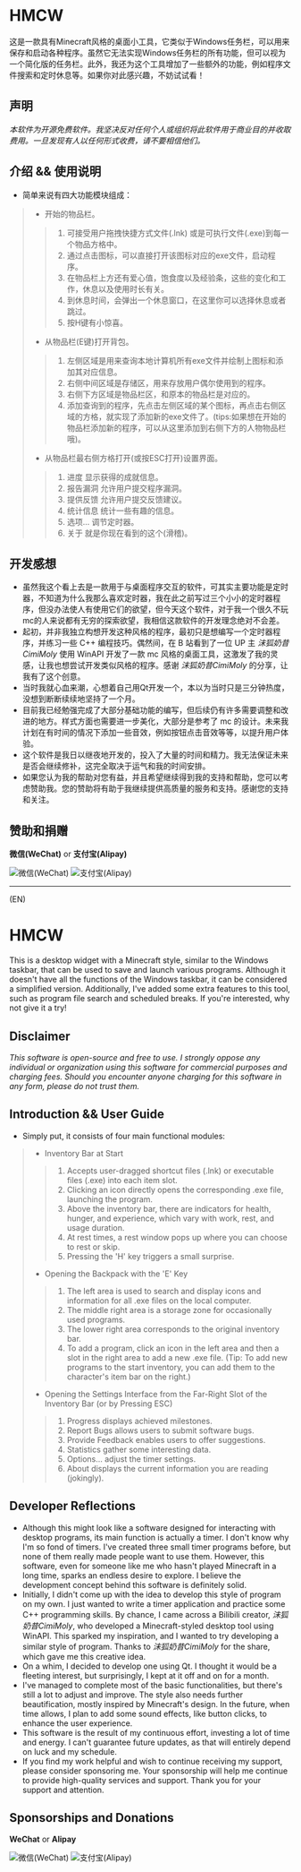# HMCW

这是一款具有Minecraft风格的桌面小工具，它类似于Windows任务栏，可以用来保存和启动各种程序。虽然它无法实现Windows任务栏的所有功能，但可以视为一个简化版的任务栏。此外，我还为这个工具增加了一些额外的功能，例如程序文件搜索和定时休息等。如果你对此感兴趣，不妨试试看！

## 声明

*本软件为开源免费软件。我坚决反对任何个人或组织将此软件用于商业目的并收取费用。一旦发现有人以任何形式收费，请不要相信他们。*

## 介绍 && 使用说明

- 简单来说有四大功能模块组成：
>
> - 开始的物品栏。
>>
>> 1. 可接受用户拖拽快捷方式文件(.lnk) 或是可执行文件(.exe)到每一个物品方格中。
>> 2. 通过点击图标，可以直接打开该图标对应的exe文件，启动程序。
>> 3. 在物品栏上方还有爱心值，饱食度以及经验条，这些的变化和工作，休息以及使用时长有关。
>> 4. 到休息时间，会弹出一个休息窗口，在这里你可以选择休息或者跳过。
>> 5. 按H键有小惊喜。
>>
> - 从物品栏(E键)打开背包。
>>
>> 1. 左侧区域是用来查询本地计算机所有exe文件并绘制上图标和添加其对应信息。
>> 2. 右侧中间区域是存储区，用来存放用户偶尔使用到的程序。
>> 3. 右侧下方区域是物品栏区，和原本的物品栏是对应的。
>> 4. 添加查询到的程序，先点击左侧区域的某个图标，再点击右侧区域的方格，就实现了添加新的exe文件了。(tips:如果想在开始的物品栏添加新的程序，可以从这里添加到右侧下方的人物物品栏哦)。
>>
> - 从物品栏最右侧方格打开(或按ESC打开)设置界面。
>>
>> 1. 进度 显示获得的成就信息。
>> 2. 报告漏洞 允许用户提交程序漏洞。
>> 3. 提供反馈 允许用户提交反馈建议。
>> 4. 统计信息 统计一些有趣的信息。
>> 5. 选项... 调节定时器。
>> 6. 关于 就是你现在看到的这个(滑稽)。

## 开发感想

- 虽然我这个看上去是一款用于与桌面程序交互的软件，可其实主要功能是定时器，不知道为什么我那么喜欢定时器，我在此之前写过三个小小的定时器程序，但没办法使人有使用它们的欲望，但今天这个软件，对于我一个很久不玩mc的人来说都有无穷的探索欲望，我相信这款软件的开发理念绝对不会差。
- 起初，并非我独立构想开发这种风格的程序，最初只是想编写一个定时器程序，并练习一些 C++ 编程技巧。偶然间，在 B 站看到了一位 UP 主 *沫狐奶昔CimiMoly* 使用 WinAPI 开发了一款 mc 风格的桌面工具，这激发了我的灵感，让我也想尝试开发类似风格的程序。感谢 *沫狐奶昔CimiMoly* 的分享，让我有了这个创意。
- 当时我就心血来潮，心想着自己用Qt开发一个，本以为当时只是三分钟热度，没想到断断续续地坚持了一个月。
- 目前我已经勉强完成了大部分基础功能的编写，但后续仍有许多需要调整和改进的地方。样式方面也需要进一步美化，大部分是参考了 mc 的设计。未来我计划在有时间的情况下添加一些音效，例如按钮点击音效等等，以提升用户体验。
- 这个软件是我日以继夜地开发的，投入了大量的时间和精力。我无法保证未来是否会继续修补，这完全取决于运气和我的时间安排。
- 如果您认为我的帮助对您有益，并且希望继续得到我的支持和帮助，您可以考虑赞助我。您的赞助将有助于我继续提供高质量的服务和支持。感谢您的支持和关注。

## 赞助和捐赠

**微信(WeChat)** or **支付宝(Alipay)**

![微信(WeChat)](../Image/WeChat.png)                ![支付宝(Alipay)](../Image/Alipay.png)

---

(EN)
# HMCW

This is a desktop widget with a Minecraft style, similar to the Windows taskbar, that can be used to save and launch various programs. Although it doesn't have all the functions of the Windows taskbar, it can be considered a simplified version. Additionally, I've added some extra features to this tool, such as program file search and scheduled breaks. If you're interested, why not give it a try!

## Disclaimer

*This software is open-source and free to use. I strongly oppose any individual or organization using this software for commercial purposes and charging fees. Should you encounter anyone charging for this software in any form, please do not trust them.*

## Introduction && User Guide

- Simply put, it consists of four main functional modules:
>
> - Inventory Bar at Start
>>
>> 1. Accepts user-dragged shortcut files (.lnk) or executable files (.exe) into each item slot.
>> 2. Clicking an icon directly opens the corresponding .exe file, launching the program.
>> 3. Above the inventory bar, there are indicators for health, hunger, and experience, which vary with work, rest, and usage duration.
>> 4. At rest times, a rest window pops up where you can choose to rest or skip.
>> 5. Pressing the 'H' key triggers a small surprise.
>>
> - Opening the Backpack with the 'E' Key
>>
>> 1. The left area is used to search and display icons and information for all .exe files on the local computer.
>> 2. The middle right area is a storage zone for occasionally used programs.
>> 3. The lower right area corresponds to the original inventory bar.
>> 4. To add a program, click an icon in the left area and then a slot in the right area to add a new .exe file. (Tip: To add new programs to the start inventory, you can add them to the character's item bar on the right.)
>>
> - Opening the Settings Interface from the Far-Right Slot of the Inventory Bar (or by Pressing ESC)
>>
>> 1. Progress displays achieved milestones.
>> 2. Report Bugs allows users to submit software bugs.
>> 3. Provide Feedback enables users to offer suggestions.
>> 4. Statistics gather some interesting data.
>> 5. Options... adjust the timer settings.
>> 6. About displays the current information you are reading (jokingly).

## Developer Reflections

- Although this might look like a software designed for interacting with desktop programs, its main function is actually a timer. I don't know why I'm so fond of timers. I've created three small timer programs before, but none of them really made people want to use them. However, this software, even for someone like me who hasn't played Minecraft in a long time, sparks an endless desire to explore. I believe the development concept behind this software is definitely solid.
- Initially, I didn't come up with the idea to develop this style of program on my own. I just wanted to write a timer application and practice some C++ programming skills. By chance, I came across a Bilibili creator, *沫狐奶昔CimiMoly*, who developed a Minecraft-styled desktop tool using WinAPI. This sparked my inspiration, and I wanted to try developing a similar style of program. Thanks to *沫狐奶昔CimiMoly* for the share, which gave me this creative idea.
- On a whim, I decided to develop one using Qt. I thought it would be a fleeting interest, but surprisingly, I kept at it off and on for a month.
- I've managed to complete most of the basic functionalities, but there's still a lot to adjust and improve. The style also needs further beautification, mostly inspired by Minecraft's design. In the future, when time allows, I plan to add some sound effects, like button clicks, to enhance the user experience.
- This software is the result of my continuous effort, investing a lot of time and energy. I can't guarantee future updates, as that will entirely depend on luck and my schedule.
- If you find my work helpful and wish to continue receiving my support, please consider sponsoring me. Your sponsorship will help me continue to provide high-quality services and support. Thank you for your support and attention.

## Sponsorships and Donations

**WeChat** or **Alipay**

![微信(WeChat)](../Image/WeChat.png)                ![支付宝(Alipay)](../Image/Alipay.png)
